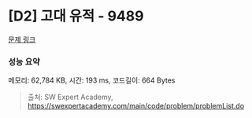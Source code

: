 # [D2] 고대 유적 - 9489 

[문제 링크](https://swexpertacademy.com/main/code/problem/problemDetail.do?contestProbId=AXAd8-d6MRoDFARP) 

### 성능 요약

메모리: 62,784 KB, 시간: 193 ms, 코드길이: 664 Bytes



> 출처: SW Expert Academy, https://swexpertacademy.com/main/code/problem/problemList.do